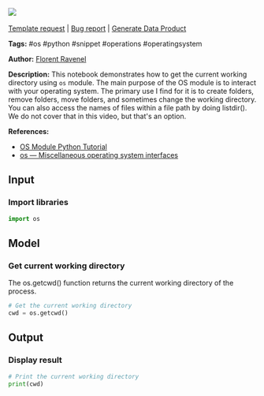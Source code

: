 <a href="https://app.naas.ai/user-redirect/naas/downloader?url=https://raw.githubusercontent.com/jupyter-naas/awesome-notebooks/master/OS/OS_Get_current_working_directory.ipynb" target="_parent"><img src="https://naasai-public.s3.eu-west-3.amazonaws.com/open_in_naas.svg"/></a><br><br><a href="https://github.com/jupyter-naas/awesome-notebooks/issues/new?assignees=&labels=&template=template-request.md&title=Tool+-+Action+of+the+notebook+">Template request</a> | <a href="https://github.com/jupyter-naas/awesome-notebooks/issues/new?assignees=&labels=bug&template=bug_report.md&title=OS+-+Get+current+working+directory:+Error+short+description">Bug report</a> | <a href="https://app.naas.ai/user-redirect/naas/downloader?url=https://raw.githubusercontent.com/jupyter-naas/awesome-notebooks/master/Naas/Naas_Start_data_product.ipynb" target="_parent">Generate Data Product</a>

**Tags:** #os #python #snippet #operations #operatingsystem

**Author:** [Florent Ravenel](https://www.linkedin.com/in/florent-ravenel/)

**Description:** This notebook demonstrates how to get the current working directory using `os` module. The main purpose of the OS module is to interact with your operating system. The primary use I find for it is to create folders, remove folders, move folders, and sometimes change the working directory. You can also access the names of files within a file path by doing listdir(). We do not cover that in this video, but that's an option.

**References:**
- [OS Module Python Tutorial](https://pythonprogramming.net/python-3-os-module/)
- [os — Miscellaneous operating system interfaces](https://docs.python.org/3/library/os.html)

## Input

### Import libraries


```python
import os
```

## Model

### Get current working directory
The os.getcwd() function returns the current working directory of the process.


```python
# Get the current working directory
cwd = os.getcwd()
```

## Output

### Display result


```python
# Print the current working directory
print(cwd)
```

 
